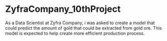# ZyfraCompany_10thProject
As a Data Scientist at Zyfra Company, i was asked to create a model that could predict the amount of gold that could be extracted from gold ore. This model is expected to help create more efficient production process.
